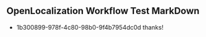 ## OpenLocalization Workflow Test MarkDown
* 1b300899-978f-4c80-98b0-9f4b7954dc0d thanks!

<!--HONumber=Aug16_HO1-->


